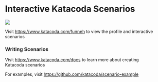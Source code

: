 # Interactive Katacoda Scenarios

[![](http://shields.katacoda.com/katacoda/funneh/count.svg)](https://www.katacoda.com/funneh "Get your profile on Katacoda.com")

Visit https://www.katacoda.com/funneh to view the profile and interactive scenarios

### Writing Scenarios
Visit https://www.katacoda.com/docs to learn more about creating Katacoda scenarios

For examples, visit https://github.com/katacoda/scenario-example
